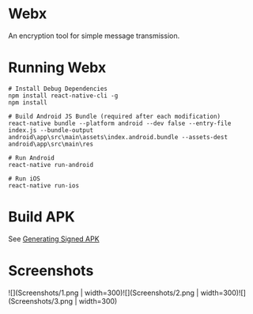 # Webx

An encryption tool for simple message transmission.

# Running Webx

```
# Install Debug Dependencies
npm install react-native-cli -g
npm install

# Build Android JS Bundle (required after each modification)
react-native bundle --platform android --dev false --entry-file index.js --bundle-output android\app\src\main\assets\index.android.bundle --assets-dest android\app\src\main\res

# Run Android
react-native run-android

# Run iOS
react-native run-ios
```

# Build APK

See [Generating Signed APK](https://facebook.github.io/react-native/docs/signed-apk-android.html)

# Screenshots

![](Screenshots/1.png | width=300)![](Screenshots/2.png | width=300)![](Screenshots/3.png | width=300)